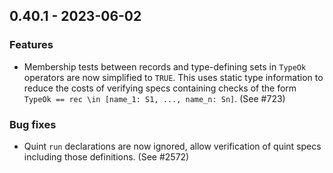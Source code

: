 ## 0.40.1 - 2023-06-02

### Features

- Membership tests between records and type-defining sets in `TypeOk` operators are now simplified to `TRUE`. This uses static type information to reduce the costs of verifying specs containing checks of the form  `TypeOk == rec \in [name_1: S1, ..., name_n: Sn]`. (See #723)

### Bug fixes

- Quint `run` declarations are now ignored, allow verification of quint specs including those definitions. (See #2572)
